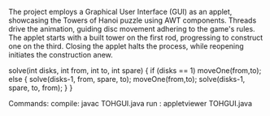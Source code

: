 The project employs a Graphical User Interface (GUI) as an applet, showcasing the Towers of Hanoi puzzle using AWT components. 
Threads drive the animation, guiding disc movement adhering to the game's rules. 
The applet starts with a built tower on the first rod, progressing to construct one on the third.
Closing the applet halts the process, while reopening initiates the construction anew.

solve(int disks, int from, int to, int spare)
{
    if (disks == 1)
        moveOne(from,to);
    else {
        solve(disks-1, from, spare, to);
        moveOne(from,to);
        solve(disks-1, spare, to, from);
        }
}

Commands:
compile: javac TOHGUI.java
run : appletviewer TOHGUI.java
